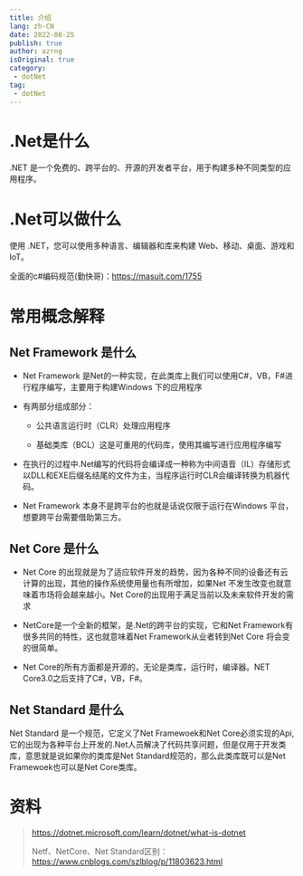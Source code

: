 ```yaml
---
title: 介绍
lang: zh-CN
date: 2022-08-25
publish: true
author: azrng
isOriginal: true
category:
 - dotNet
tag:
 - dotNet
---
```

# .Net是什么

.NET 是一个免费的、跨平台的、开源的开发者平台，用于构建多种不同类型的应用程序。

# .Net可以做什么

使用 .NET，您可以使用多种语言、编辑器和库来构建 Web、移动、桌面、游戏和 IoT。

全面的c#编码规范(勤快哥)：https://masuit.com/1755

<!-- # 教程

## 博客

* [官网]: https://docs.microsoft.com/zh-cn/
* [博客园]: https://www.cnblogs.com/cate/dotnetcore/

## 视频

* [老张的哲学8]: https://space.bilibili.com/387802716
* [杨中科]: https://space.bilibili.com/27948784
* [dotNet源计划]: https://space.bilibili.com/12074309
* [Donet易生君]: https://space.bilibili.com/486478189
* [DotNET大王]: https://space.bilibili.com/486134845
* [角落的白板报]: https://space.bilibili.com/2954671
* [杨旭]: https://space.bilibili.com/361469957
* [ArgoZhang]: https://space.bilibili.com/660853738
* [全栈ACE]: https://space.bilibili.com/525836469
> 注：排名不论先后

## 实验
* [微软Learn]: https://docs.microsoft.com/zh-cn/learn/browse/
* [腾讯云实验室]: https://cloud.tencent.com/developer/labs/gallery
* [阿里云实验室]: https://developer.aliyun.com/adc/labs -->


# 常用概念解释

## Net Framework 是什么

* Net Framework 是Net的一种实现，在此类库上我们可以使用C#，VB，F#进行程序编写，主要用于构建Windows 下的应用程序

* 有两部分组成部分：

  * 公共语言运行时（CLR）处理应用程序

  * 基础类库（BCL）这是可重用的代码库，使用其编写进行应用程序编写

* 在执行的过程中.Net编写的代码将会编译成一种称为中间语音（IL）存储形式以DLL和EXE后缀名结尾的文件为主，当程序运行时CLR会编译转换为机器代码。

* Net Framework 本身不是跨平台的也就是话说仅限于运行在Windows 平台，想要跨平台需要借助第三方。

## Net Core 是什么
* Net Core 的出现就是为了适应软件开发的趋势，因为各种不同的设备还有云计算的出现，其他的操作系统使用量也有所增加，如果Net 不发生改变也就意味着市场将会越来越小。Net Core的出现用于满足当前以及未来软件开发的需求

* NetCore是一个全新的框架，是.Net的跨平台的实现，它和Net Framework有很多共同的特性，这也就意味着Net Framework从业者转到Net Core 将会变的很简单。

* Net Core的所有方面都是开源的，无论是类库，运行时，编译器。NET Core3.0之后支持了C#，VB，F#。

## Net Standard 是什么 

Net Standard 是一个规范，它定义了Net Framewoek和Net Core必须实现的Api,它的出现为各种平台上开发的.Net人员解决了代码共享问题，但是仅用于开发类库，意思就是说如果你的类库是Net Standard规范的，那么此类库既可以是Net Framewoek也可以是Net Core类库。

# 资料

> https://dotnet.microsoft.com/learn/dotnet/what-is-dotnet
>
> Netf、NetCore、Net Standard区别：https://www.cnblogs.com/szlblog/p/11803623.html


